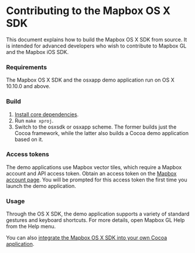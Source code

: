 # Contributing to the Mapbox OS X SDK

This document explains how to build the Mapbox OS X SDK from source. It is intended for advanced developers who wish to contribute to Mapbox GL and the Mapbox iOS SDK.

### Requirements

The Mapbox OS X SDK and the osxapp demo application run on OS X 10.10.0 and above.

### Build

1. [Install core dependencies](../../INSTALL.md).
1. Run `make xproj`.
1. Switch to the osxsdk or osxapp scheme. The former builds just the Cocoa framework, while the latter also builds a Cocoa demo application based on it.

### Access tokens

The demo applications use Mapbox vector tiles, which require a Mapbox account and API access token. Obtain an access token on the [Mapbox account page](https://www.mapbox.com/studio/account/tokens/). You will be prompted for this access token the first time you launch the demo application.

### Usage

Through the OS X SDK, the demo application supports a variety of standard gestures and keyboard shortcuts. For more details, open Mapbox GL Help from the Help menu.

You can also [integrate the Mapbox OS X SDK into your own Cocoa application](INSTALL.md).

